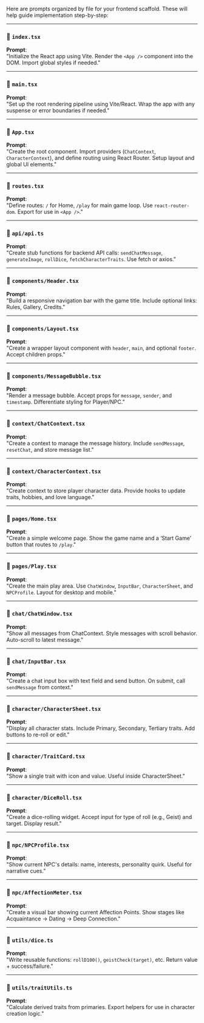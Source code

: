 
Here are prompts organized by file for your frontend scaffold. These will help guide implementation step-by-step:

----------

### 🧩 `index.tsx`

**Prompt**:  
"Initialize the React app using Vite. Render the `<App />` component into the DOM. Import global styles if needed."

----------

### 🧩 `main.tsx`

**Prompt**:  
"Set up the root rendering pipeline using Vite/React. Wrap the app with any suspense or error boundaries if needed."

----------

### 🧩 `App.tsx`

**Prompt**:  
"Create the root component. Import providers (`ChatContext`, `CharacterContext`), and define routing using React Router. Setup layout and global UI elements."

----------

### 🧩 `routes.tsx`

**Prompt**:  
"Define routes: `/` for Home, `/play` for main game loop. Use `react-router-dom`. Export for use in `<App />`."

----------

### 🧩 `api/api.ts`

**Prompt**:  
"Create stub functions for backend API calls: `sendChatMessage`, `generateImage`, `rollDice`, `fetchCharacterTraits`. Use fetch or axios."

----------

### 🧩 `components/Header.tsx`

**Prompt**:  
"Build a responsive navigation bar with the game title. Include optional links: Rules, Gallery, Credits."

----------

### 🧩 `components/Layout.tsx`

**Prompt**:  
"Create a wrapper layout component with `header`, `main`, and optional `footer`. Accept children props."

----------

### 🧩 `components/MessageBubble.tsx`

**Prompt**:  
"Render a message bubble. Accept props for `message`, `sender`, and `timestamp`. Differentiate styling for Player/NPC."

----------

### 🧩 `context/ChatContext.tsx`

**Prompt**:  
"Create a context to manage the message history. Include `sendMessage`, `resetChat`, and store message list."

----------

### 🧩 `context/CharacterContext.tsx`

**Prompt**:  
"Create context to store player character data. Provide hooks to update traits, hobbies, and love language."

----------

### 🧩 `pages/Home.tsx`

**Prompt**:  
"Create a simple welcome page. Show the game name and a ‘Start Game’ button that routes to `/play`."

----------

### 🧩 `pages/Play.tsx`

**Prompt**:  
"Create the main play area. Use `ChatWindow`, `InputBar`, `CharacterSheet`, and `NPCProfile`. Layout for desktop and mobile."

----------

### 🧩 `chat/ChatWindow.tsx`

**Prompt**:  
"Show all messages from ChatContext. Style messages with scroll behavior. Auto-scroll to latest message."

----------

### 🧩 `chat/InputBar.tsx`

**Prompt**:  
"Create a chat input box with text field and send button. On submit, call `sendMessage` from context."

----------

### 🧩 `character/CharacterSheet.tsx`

**Prompt**:  
"Display all character stats. Include Primary, Secondary, Tertiary traits. Add buttons to re-roll or edit."

----------

### 🧩 `character/TraitCard.tsx`

**Prompt**:  
"Show a single trait with icon and value. Useful inside CharacterSheet."

----------

### 🧩 `character/DiceRoll.tsx`

**Prompt**:  
"Create a dice-rolling widget. Accept input for type of roll (e.g., Geist) and target. Display result."

----------

### 🧩 `npc/NPCProfile.tsx`

**Prompt**:  
"Show current NPC's details: name, interests, personality quirk. Useful for narrative cues."

----------

### 🧩 `npc/AffectionMeter.tsx`

**Prompt**:  
"Create a visual bar showing current Affection Points. Show stages like Acquaintance → Dating → Deep Connection."

----------

### 🧩 `utils/dice.ts`

**Prompt**:  
"Write reusable functions: `rollD100()`, `geistCheck(target)`, etc. Return value + success/failure."

----------

### 🧩 `utils/traitUtils.ts`

**Prompt**:  
"Calculate derived traits from primaries. Export helpers for use in character creation logic."